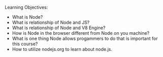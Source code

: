 Learning Objectives:


- What is Node?
- What is relationship of Node and JS?
- What is relationship of Node and V8 Engine?
- How is Node in the browser different from Node on you machine?
- What is one thing Node allows progammers to do that is important for this course?
- How to utilize nodejs.org to learn about node.js.
